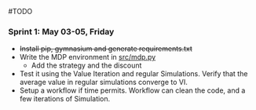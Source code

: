 #TODO 

### Sprint 1: May 03-05, Friday

- ~~Install pip, gymnasium and generate requirements.txt~~
- Write the MDP environment in [src/mdp.py](src/mdp.py)
    -   Add the strategy and the discount
- Test it using the Value Iteration and regular Simulations. Verify that the average value in regular simulations converge to VI.
- Setup a workflow if time permits. Workflow can clean the code, and a few iterations of Simulation.
